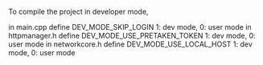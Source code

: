 To compile the project in developer mode,

in main.cpp		define DEV_MODE_SKIP_LOGIN		1: dev mode, 0: user mode
in httpmanager.h	define DEV_MODE_USE_PRETAKEN_TOKEN	1: dev mode, 0: user mode
in networkcore.h	define DEV_MODE_USE_LOCAL_HOST		1: dev mode, 0: user mode
